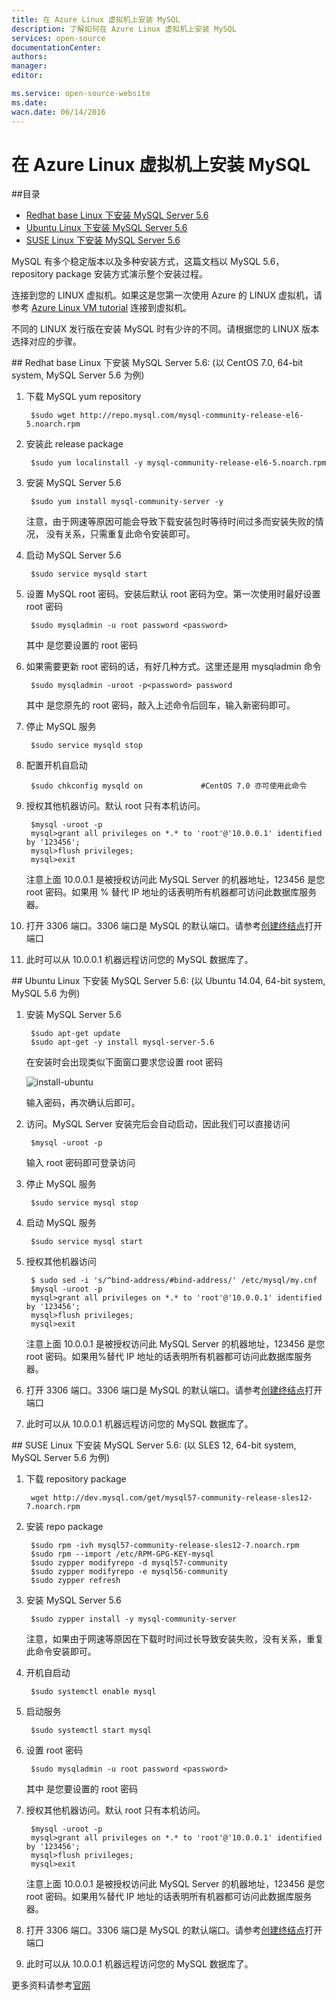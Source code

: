 ```yaml
---
title: 在 Azure Linux 虚拟机上安装 MySQL
description: 了解如何在 Azure Linux 虚拟机上安装 MySQL
services: open-source
documentationCenter: 
authors: 
manager: 
editor: 

ms.service: open-source-website
ms.date: 
wacn.date: 06/14/2016
---
```


# 在 Azure Linux 虚拟机上安装 MySQL

##目录

- [Redhat base Linux 下安装 MySQL Server 5.6](#install-mysql-server-5_6-under-redhat-base-linux)
- [Ubuntu Linux 下安装 MySQL Server 5.6](#install-mysql-server-5_6-under-ubuntu-linux)
- [SUSE Linux 下安装 MySQL Server 5.6](#install-mysql-server-5_6-under-suse-linux)

MySQL 有多个稳定版本以及多种安装方式，这篇文档以 MySQL 5.6， repository package 安装方式演示整个安装过程。

连接到您的 LINUX 虚拟机。如果这是您第一次使用 Azure 的 LINUX 虚拟机，请参考 [Azure Linux VM tutorial](./virtual-machines/virtual-machines-linux-quick-create-portal.md) 连接到虚拟机。

不同的 LINUX 发行版在安装 MySQL 时有少许的不同。请根据您的 LINUX 版本选择对应的步骤。

##<a name="install-mysql-server-5_6-under-redhat-base-linux"></a> Redhat base Linux 下安装 MySQL Server 5.6: (以 CentOS 7.0, 64-bit system, MySQL Server 5.6 为例)

1. 下载 MySQL yum repository

        $sudo wget http://repo.mysql.com/mysql-community-release-el6-5.noarch.rpm

2. 安装此 release package

        $sudo yum localinstall -y mysql-community-release-el6-5.noarch.rpm

3. 安装 MySQL Server 5.6

        $sudo yum install mysql-community-server -y

    注意，由于网速等原因可能会导致下载安装包时等待时间过多而安装失败的情况， 没有关系，只需重复此命令安装即可。

4. 启动 MySQL Server 5.6

        $sudo service mysqld start

5. 设置 MySQL root 密码。安装后默认 root 密码为空。第一次使用时最好设置 root 密码

        $sudo mysqladmin -u root password <password>

    其中 <password> 是您要设置的 root 密码

6. 如果需要更新 root 密码的话，有好几种方式。这里还是用 mysqladmin 命令

        $sudo mysqladmin -uroot -p<password> password

    其中 <password> 是您原先的 root 密码，敲入上述命令后回车，输入新密码即可。

7. 停止 MySQL 服务

        $sudo service mysqld stop

8. 配置开机自启动

        $sudo chkconfig mysqld on             #CentOS 7.0 亦可使用此命令

9. 授权其他机器访问。默认 root 只有本机访问。

        $mysql -uroot -p
        mysql>grant all privileges on *.* to 'root'@'10.0.0.1' identified by '123456';
        mysql>flush privileges;
        mysql>exit

    注意上面 10.0.0.1 是被授权访问此 MySQL Server 的机器地址，123456 是您 root 密码。如果用 % 替代 IP 地址的话表明所有机器都可访问此数据库服务器。

10. 打开 3306 端口。3306 端口是 MySQL 的默认端口。请参考[创建终结点](./virtual-machines/virtual-machines-linux-classic-setup-endpoints.md)打开端口
11. 此时可以从 10.0.0.1 机器远程访问您的 MySQL 数据库了。

##<a name="install-mysql-server-5_6-under-ubuntu-linux"></a> Ubuntu Linux 下安装 MySQL Server 5.6: (以 Ubuntu 14.04, 64-bit system, MySQL 5.6 为例)

1. 安装 MySQL Server 5.6

        $sudo apt-get update
        $sudo apt-get -y install mysql-server-5.6

    在安装时会出现类似下面窗口要求您设置 root 密码

    ![install-ubuntu](./media/open-source-azure-virtual-machines-linux-install-mysql/install-ubuntu.png)

    输入密码，再次确认后即可。

2. 访问。MySQL Server 安装完后会自动启动，因此我们可以直接访问

        $mysql -uroot -p

    输入 root 密码即可登录访问

3. 停止 MySQL 服务

        $sudo service mysql stop

4. 启动 MySQL 服务

        $sudo service mysql start

5. 授权其他机器访问

        $ sudo sed -i 's/^bind-address/#bind-address/' /etc/mysql/my.cnf
        $mysql -uroot -p
        mysql>grant all privileges on *.* to 'root'@'10.0.0.1' identified by '123456';
        mysql>flush privileges;
        mysql>exit

    注意上面 10.0.0.1 是被授权访问此 MySQL Server 的机器地址，123456 是您 root 密码。如果用%替代 IP 地址的话表明所有机器都可访问此数据库服务器。

6. 打开 3306 端口。3306 端口是 MySQL 的默认端口。请参考[创建终结点](./virtual-machines/virtual-machines-linux-classic-setup-endpoints.md)打开端口 

7. 此时可以从 10.0.0.1 机器远程访问您的 MySQL 数据库了。

##<a name="install-mysql-server-5_6-under-suse-linux"></a> SUSE Linux 下安装 MySQL Server 5.6: (以 SLES 12, 64-bit system, MySQL Server 5.6 为例)

1. 下载 repository package

        wget http://dev.mysql.com/get/mysql57-community-release-sles12-7.noarch.rpm

2. 安装 repo package

        $sudo rpm -ivh mysql57-community-release-sles12-7.noarch.rpm
        $sudo rpm --import /etc/RPM-GPG-KEY-mysql
        $sudo zypper modifyrepo -d mysql57-community
        $sudo zypper modifyrepo -e mysql56-community
        $sudo zypper refresh

3. 安装 MySQL Server 5.6

        $sudo zypper install -y mysql-community-server

    注意，如果由于网速等原因在下载时时间过长导致安装失败，没有关系，重复此命令安装即可。

4. 开机自启动

        $sudo systemctl enable mysql

5. 启动服务

        $sudo systemctl start mysql

6. 设置 root 密码

        $sudo mysqladmin -u root password <password>

    其中 <password> 是您要设置的 root 密码

7. 授权其他机器访问。默认 root 只有本机访问。

        $mysql -uroot -p
        mysql>grant all privileges on *.* to 'root'@'10.0.0.1' identified by '123456';
        mysql>flush privileges;
        mysql>exit

    注意上面 10.0.0.1 是被授权访问此 MySQL Server 的机器地址，123456 是您 root 密码。如果用%替代 IP 地址的话表明所有机器都可访问此数据库服务器。

8. 打开 3306 端口。3306 端口是 MySQL 的默认端口。请参考[创建终结点](./virtual-machines/virtual-machines-linux-classic-setup-endpoints.md)打开端口 

9. 此时可以从 10.0.0.1 机器远程访问您的 MySQL 数据库了。

更多资料请参考[官网](http://dev.mysql.com/doc/refman/5.6/en/) 
